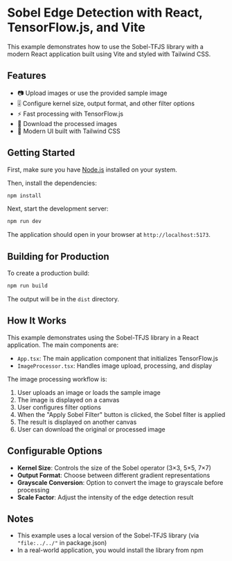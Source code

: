 # Sobel Edge Detection with React, TensorFlow.js, and Vite

This example demonstrates how to use the Sobel-TFJS library with a modern React application built using Vite and styled with Tailwind CSS.

## Features

- 📷 Upload images or use the provided sample image
- 🎚️ Configure kernel size, output format, and other filter options
- ⚡ Fast processing with TensorFlow.js
- 💾 Download the processed images
- 🎨 Modern UI built with Tailwind CSS

## Getting Started

First, make sure you have [Node.js](https://nodejs.org/) installed on your system.

Then, install the dependencies:

```bash
npm install
```

Next, start the development server:

```bash
npm run dev
```

The application should open in your browser at `http://localhost:5173`.

## Building for Production

To create a production build:

```bash
npm run build
```

The output will be in the `dist` directory.

## How It Works

This example demonstrates using the Sobel-TFJS library in a React application. The main components are:

- `App.tsx`: The main application component that initializes TensorFlow.js
- `ImageProcessor.tsx`: Handles image upload, processing, and display

The image processing workflow is:

1. User uploads an image or loads the sample image
2. The image is displayed on a canvas
3. User configures filter options
4. When the "Apply Sobel Filter" button is clicked, the Sobel filter is applied
5. The result is displayed on another canvas
6. User can download the original or processed image

## Configurable Options

- **Kernel Size**: Controls the size of the Sobel operator (3×3, 5×5, 7×7)
- **Output Format**: Choose between different gradient representations
- **Grayscale Conversion**: Option to convert the image to grayscale before processing
- **Scale Factor**: Adjust the intensity of the edge detection result

## Notes

- This example uses a local version of the Sobel-TFJS library (via `"file:../../"` in package.json)
- In a real-world application, you would install the library from npm 